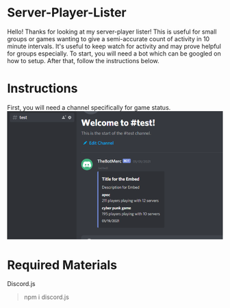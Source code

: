# Server-Player-Lister
Hello! Thanks for looking at my server-player lister! This is useful for small groups or games wanting to give a semi-accurate count of activity in 10 minute intervals. It's useful to keep watch for activity and may prove helpful for groups especially.
To start, you will need a bot which can be googled on how to setup.
After that, follow the instructions below.
# Instructions
First, you will need a channel specifically for game status.
![Channel](/index.png)
# Required Materials
Discord.js
> npm i discord.js
